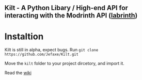 ## Kilt - A Python Libary / High-end API for interacting with the Modrinth API ([labrinth](https://github.com/modrinth/labrinth))

# Instaltion
Kilt is still in alpha, expect bugs.
Run `git clone https://github.com/Jefaxe/Kilt.git`

Move the `kilt` folder to your project dircetory, and import it.

Read the [wiki](https://github.com/Jefaxe/Kilt/wiki)
